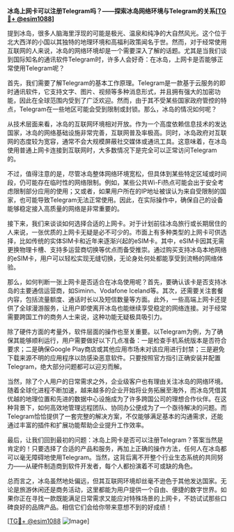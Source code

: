 **冰岛上网卡可以注册Telegram吗？——探索冰岛网络环境与Telegram的关系[[TG💪+ @esim1088](https://t.me/s/esim1088)]**

提到冰岛，很多人脑海里浮现的可能是极光、温泉和纯净的大自然风光。这个位于北大西洋的小国以其独特的地理环境和高福利政策闻名于世。然而，对于经常使用互联网的人来说，冰岛的网络环境却是一个需要深入了解的话题。尤其是当我们谈到国际知名的通讯软件Telegram时，许多人会好奇：在冰岛，上网卡是否能够正常使用Telegram呢？

首先，我们需要了解Telegram的基本工作原理。Telegram是一款基于云服务的即时通讯软件，它支持文字、图片、视频等多种消息形式，并且拥有强大的加密功能，因此在全球范围内受到了广泛欢迎。然而，由于其不受某些国家政府管控的特点，Telegram在一些地区可能会受到限制或封锁。那么，冰岛的情况如何呢？

从技术层面来看，冰岛的互联网环境相对开放。作为一个高度依赖信息技术的发达国家，冰岛的网络基础设施非常完善，互联网普及率极高。同时，冰岛政府对互联网的态度较为宽容，通常不会大规模屏蔽社交媒体或通讯工具。这意味着，在冰岛使用普通上网卡连接到互联网时，大多数情况下是完全可以正常访问Telegram的。

不过，值得注意的是，尽管冰岛整体网络环境宽松，但具体到某些特定区域或时间段，仍可能存在临时性的网络限制。例如，某些公共Wi-Fi热点可能会出于安全考虑限制部分应用的使用；又或者，如果用户所在的IP地址被误认为来自受限制的国家，也可能导致Telegram无法正常使用。因此，在实际操作中，确保自己的设备能够稳定接入高质量的网络是非常重要的。

接下来，我们来谈谈如何选择合适的上网卡。对于计划前往冰岛旅行或长期居住的人来说，一张优质的上网卡无疑是必不可少的。市面上有多种类型的上网卡可供选择，比如传统的实体SIM卡和近年来逐渐兴起的eSIM卡。其中，eSIM卡因其无需更换物理卡槽、支持多运营商切换等优点而备受推崇。通过购买支持冰岛本地网络的eSIM卡，用户可以轻松实现无缝切换，无论身处何处都能享受到流畅的网络体验。

那么，如何判断一张上网卡是否适合在冰岛使用呢？首先，要确认该卡是否支持冰岛的主要通信运营商，如Siminn、Vodafone Iceland等。其次，还需要关注套餐内容，包括流量额度、通话时长以及短信数量等方面。此外，一些高端上网卡还提供了全球漫游服务，让用户即使离开冰岛也能继续享受稳定的网络连接。对于经常需要跨国工作的商务人士来说，这种功能无疑极具吸引力。

除了硬件方面的考量外，软件层面的操作也至关重要。以Telegram为例，为了确保其能够顺利运行，用户需要做好以下几点准备：一是检查手机系统版本是否符合要求；二是确保Google Play商店或其他应用市场未对该应用进行封禁；三是避免下载来源不明的应用程序以防感染恶意软件。只要按照官方指引正确安装并配置Telegram，绝大部分问题都可以迎刃而解。

当然，除了个人用户的日常需求之外，企业级客户也有理由关注冰岛的网络环境。随着全球化进程不断加速，越来越多的企业开始将业务拓展至海外，而冰岛凭借其优越的地理位置和先进的数据中心设施成为了许多跨国公司的理想合作伙伴。在这种背景下，如何高效地管理远程团队、协同办公便成为了一个亟待解决的问题。而Telegram恰恰提供了一套完整的解决方案，不仅能够满足基本的沟通需求，还能通过丰富的插件和扩展功能帮助企业提升工作效率。

最后，让我们回到最初的问题：冰岛上网卡是否可以注册Telegram？答案当然是肯定的！只要选择了合适的产品和服务，再加上正确的操作方法，任何人在冰岛都可以毫无障碍地使用Telegram。当然，这背后离不开整个行业生态系统的共同努力——从硬件制造商到软件开发者，每个人都扮演着不可或缺的角色。

总而言之，冰岛虽然地处偏远，但其互联网环境却丝毫不逊色于其他发达国家。无论是旅游休闲还是商务活动，这里都能为用户提供一个自由、便捷的数字世界。如果你正在寻找一款既能满足日常需求又能应对特殊场景的上网卡，不妨试试那些口碑良好的品牌产品。相信它们会给你带来意想不到的好成绩！

[[TG💪+ @esim1088](https://t.me/s/esim1088) ![Image](https://i.postimg.cc/4NQfJmqS/Snipaste-2025-05-13-00-14-12.png)]